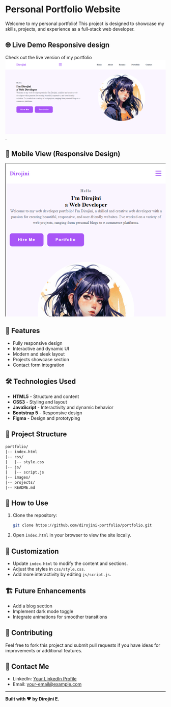 # Personal Portfolio Website

Welcome to my personal portfolio! This project is designed to showcase my skills, projects, and experience as a full-stack web developer.

## 🌐 Live Demo Responsive design
Check out the live version of my portfolio ![here](https://github.com/Dirojini/portofolio-website-/blob/db77859e4a04cefa413b40021a5780e32965bf0a/Screenshot%202024-12-24%20103150.png).

## 📸 Mobile View (Responsive Design)
![Portfolio Preview](https://github.com/Dirojini/portofolio-website-/blob/b9fc4e3da57eac8b271a24002421560c8b012e72/Screenshot%202024-12-24%20103213.png)

## 🚀 Features
- Fully responsive design
- Interactive and dynamic UI
- Modern and sleek layout
- Projects showcase section
- Contact form integration

## 🛠️ Technologies Used
- **HTML5** - Structure and content
- **CSS3** - Styling and layout
- **JavaScript** - Interactivity and dynamic behavior
- **Bootstrap 5** - Responsive design
- **Figma** - Design and prototyping

## 📂 Project Structure
```
portfolio/
|-- index.html
|-- css/
|   |-- style.css
|-- js/
|   |-- script.js
|-- images/
|-- projects/
|-- README.md
```

## 📜 How to Use
1. Clone the repository:
   ```bash
   git clone https://github.com/dirojini-portfolio/portfolio.git
   ```
2. Open `index.html` in your browser to view the site locally.

## 🎨 Customization
- Update `index.html` to modify the content and sections.
- Adjust the styles in `css/style.css`.
- Add more interactivity by editing `js/script.js`.

## 🏗️ Future Enhancements
- Add a blog section
- Implement dark mode toggle
- Integrate animations for smoother transitions

## 🤝 Contributing
Feel free to fork this project and submit pull requests if you have ideas for improvements or additional features.

## 📧 Contact Me
- LinkedIn: [Your LinkedIn Profile](https://linkedin.com/in/your-profile)
- Email: your-email@example.com

---
**Built with ❤️ by Dirojini E.**

